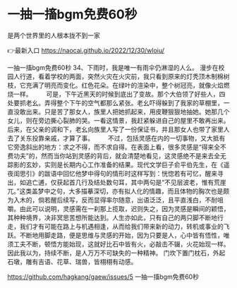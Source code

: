 # 一抽一搐bgm免费60秒
是两个世界里的人根本拢不到一家

👉最新入口 https://naocai.github.io/2022/12/30/wloiu/

一抽一搐bgm免费60秒	34、下雨时，我是唯一有雨伞仍淋湿的人么。
漫步在校园人行道，看着学校的两面，突然火灾在火灾前，我只看到原来的灯秃顶木制棉树枝，它充满了明亮而变化。红色花朵。在绿叶的渲染中，整个树冠亮，就像火焰燃烧一样。
　　可是，下午近黑天的时候到底出了变故。那个大伯领了好些人，四处要抓老幺。弄得整个下午的空气都那么紧张。老幺吓得躲到了我家的草棚里，一直没敢出来。只是苦了那女人，族里人把她抓起来，用皮鞭狠狠地抽她。她那几个女儿，则在旁边撕心裂肺的哭。一看这情景，我赶紧躲进自己的屋里不敢再出来。后来，在父亲的调和下，老幺向族里人写了一份保证书，并且那女人也带了家里人去了关东投靠亲戚，才算了事。
　　不过，包括灵感在内的一切事物，又大抵有它旁逸斜出的地方：求之不得，而不求自得。在表面上看，很多灵感是“得来全不费功夫”的，然而当你站到灵感的背后，就会清楚地看见，这灵感绝不是来去全无踪影的玄妙，实则是长期内心工作准备的结果。现代文学巨子俞平伯先生，在《遥夜闺思引》的跋语中回忆他梦中得句的情形时这样写到：恍惚若有可忆，醒来寻出，如追亡逋，仅获起首几行及结处数句耳，其中两句是“不见层波老，惟有荒崖兀。”这类盖梦中之句，大多描摹深切，亦有拟人化的情趣，而且体物的胸次也是颇为入木的，倘若醒后续写，反而显得率尔随意，出语泛泛，且平直浅白，不耐咀嚼。由此可以说明，灵感需在一刹那上揽取，迟则失之，因为灵感是瞬间的颖悟，其种种境界，决非冥思苦想所能达到。人生亦如此，只有自己的两只脚不断地行走，我们才有可能在路上与机遇相逢，从而给我们带来新的动力，转机或事业的飞跃。不断地用脚走路，便是思维与灵感的开始，因为只要是人，心中皆有悟性，唯须工夫不断，顿悟方能始现，这就好比石中皆有火，必敲击不辍，火花始现一样。因此我以为，持续不断，是人万万不可缺失的一种精神。
门坎下置门枕石，外起石墩，雕有吉语、花草、瑞兽，皆栩栩有动感。

https://github.com/hagkang/gaew/issues/5
一抽一搐bgm免费60秒
